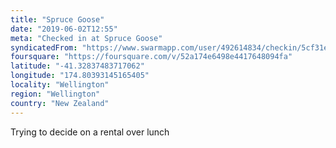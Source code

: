 ```yaml
---
title: "Spruce Goose"
date: "2019-06-02T12:55"
meta: "Checked in at Spruce Goose"
syndicatedFrom: "https://www.swarmapp.com/user/492614834/checkin/5cf31e6ef1936e002bb21e48"
foursquare: "https://foursquare.com/v/52a174e6498e4417648094fa"
latitude: "-41.32837483717062"
longitude: "174.80393145165405"
locality: "Wellington"
region: "Wellington"
country: "New Zealand"
---
```

Trying to decide on a rental over lunch
